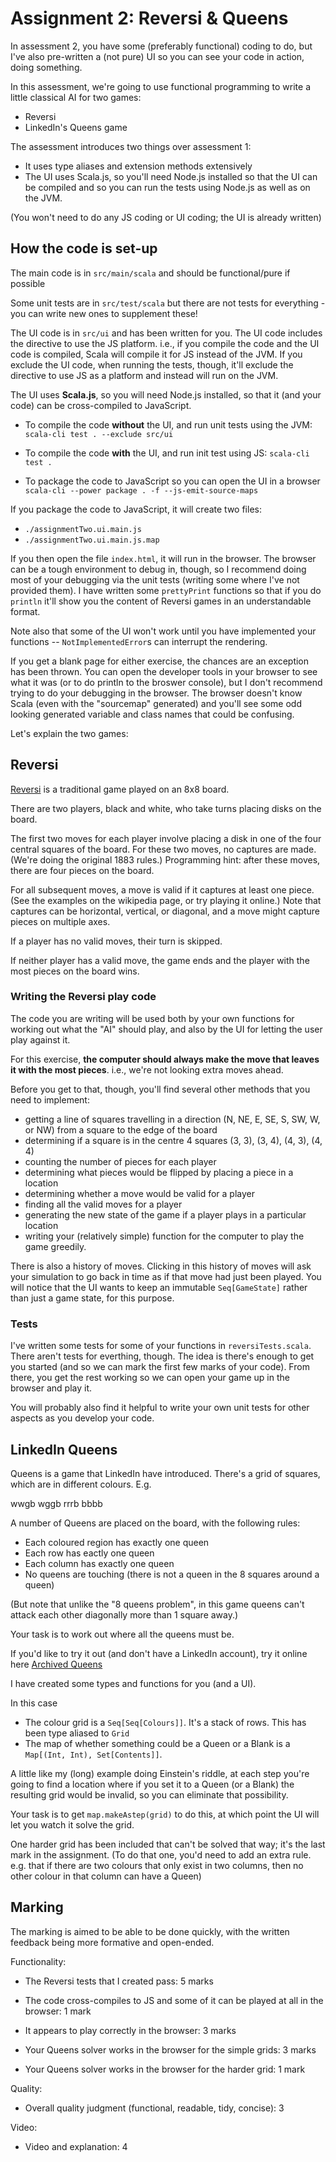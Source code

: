 # Assignment 2: Reversi & Queens

In assessment 2, you have some (preferably functional) coding to do, but I've also pre-written a (not pure) UI so
you can see your code in action, doing something.

In this assessment, we're going to use functional programming to write a little classical AI for two games:

* Reversi
* LinkedIn's Queens game

The assessment introduces two things over assessment 1:

* It uses type aliases and extension methods extensively
* The UI uses Scala.js, so you'll need Node.js installed so that the UI can be compiled and so you can run the tests using Node.js as well as on the JVM.

(You won't need to do any JS coding or UI coding; the UI is already written)

## How the code is set-up

The main code is in `src/main/scala` and should be functional/pure if possible

Some unit tests are in `src/test/scala` but there are not tests for everything - you can write new ones to supplement these!

The UI code is in `src/ui` and has been written for you. The UI code includes the directive to use the JS platform. i.e., if
you compile the code and the UI code is compiled, Scala will compile it for JS instead of the JVM. If you exclude the UI code,
when running the tests, though, it'll exclude the directive to use JS as a platform and instead will run on the JVM.

The UI uses **Scala.js**, so you will need Node.js installed, so that it (and your code) can be cross-compiled to JavaScript.

* To compile the code **without** the UI, and run unit tests using the JVM:  
  `scala-cli test . --exclude src/ui`

* To compile the code **with** the UI, and run init test using JS:
  `scala-cli test .`

* To package the code to JavaScript so you can open the UI in a browser
  `scala-cli --power package . -f --js-emit-source-maps`  


If you package the code to JavaScript, it will create two files:

* `./assignmentTwo.ui.main.js`
* `./assignmentTwo.ui.main.js.map`

If you then open the file `index.html`, it will run in the browser. The browser can be a tough environment to debug in, though, so
I recommend doing most of your debugging via the unit tests (writing some where I've not provided them). I have written some
`prettyPrint` functions so that if you do `println` it'll show you the content of Reversi games in an understandable format.

Note also that some of the UI won't work until you have implemented your functions -- `NotImplementedError`s can interrupt the rendering.

If you get a blank page for either exercise, the chances are an exception has been thrown. You can open the developer tools in your browser
to see what it was (or to do println to the broswer console), but I don't recommend trying to do your debugging in the browser. The browser
doesn't know Scala (even with the "sourcemap" generated) and you'll see some odd looking generated variable and class names that could
be confusing.

Let's explain the two games:

## Reversi

[Reversi](https://en.wikipedia.org/wiki/Reversi) is a traditional game played on an 8x8 board.

There are two players, black and white, who take turns placing disks on the board.

The first two moves for each player involve placing a disk in one of the four central squares of the board. For these two moves,
no captures are made. (We're doing the original 1883 rules.) Programming hint: after these moves, there are four pieces on the board.

For all subsequent moves, a move is valid if it captures at least one piece. (See the examples on the wikipedia page, or try playing it online.)
Note that captures can be horizontal, vertical, or diagonal, and a move might capture pieces on multiple axes.

If a player has no valid moves, their turn is skipped.

If neither player has a valid move, the game ends and the player with the most pieces on the board wins.


### Writing the Reversi play code

The code you are writing will be used both by your own functions for working out what the "AI" should play, and also by the UI for letting the 
user play against it.

For this exercise, **the computer should always make the move that leaves it with the most pieces**. i.e., we're not looking extra moves ahead.

Before you get to that, though, you'll find several other methods that you need to implement:

* getting a line of squares travelling in a direction (N, NE, E, SE, S, SW, W, or NW) from a square to the edge of the board
* determining if a square is in the centre 4 squares (3, 3), (3, 4), (4, 3), (4, 4)
* counting the number of pieces for each player
* determining what pieces would be flipped by placing a piece in a location
* determining whether a move would be valid for a player
* finding all the valid moves for a player
* generating the new state of the game if a player plays in a particular location
* writing your (relatively simple) function for the computer to play the game greedily.

There is also a history of moves. Clicking in this history of moves will ask your simulation to go back in time as if that move had just been played.
You will notice that the UI wants to keep an immutable `Seq[GameState]` rather than just a game state, for this purpose.

### Tests

I've written some tests for some of your functions in `reversiTests.scala`. There aren't tests for everthing, though. The idea is there's enough to
get you started (and so we can mark the first few marks of your code). From there, you get the rest working so we can open your game up in the browser
and play it.

You will probably also find it helpful to write your own unit tests for other aspects as you develop your code.

## LinkedIn Queens

Queens is a game that LinkedIn have introduced. There's a grid of squares, which are in different colours. E.g.

wwgb
wggb
rrrb
bbbb

A number of Queens are placed on the board, with the following rules:

* Each coloured region has exactly one queen
* Each row has eactly one queen
* Each column has exactly one queen
* No queens are touching (there is not a queen in the 8 squares around a queen)

(But note that unlike the "8 queens problem", in this game queens can't attack each other diagonally more than 1 square away.)

Your task is to work out where all the queens must be.

If you'd like to try it out (and don't have a LinkedIn account), try it online here [Archived Queens](https://www.archivedqueens.com/)

I have created some types and functions for you (and a UI). 

In this case

* The colour grid is a `Seq[Seq[Colours]]`. It's a stack of rows. This has been type aliased to `Grid`
* The map of whether something could be a Queen or a Blank is a `Map[(Int, Int), Set[Contents]]`. 

A little like my (long) example doing Einstein's riddle, at each step you're going to find a location where if you set it to a Queen (or a Blank) 
the resulting grid would be invalid, so you can eliminate that possibility.

Your task is to get `map.makeAstep(grid)` to do this, at which point the UI will let you watch it solve the grid.

One harder grid has been included that can't be solved that way; it's the last mark in the assignment.
(To do that one, you'd need to add an extra rule. e.g. that if there are two colours that only exist in two columns, then no other colour in that 
column can have a Queen)


## Marking

The marking is aimed to be able to be done quickly, with the written feedback being
more formative and open-ended.

Functionality: 

* The Reversi tests that I created pass: 5 marks
* The code cross-compiles to JS and some of it can be played at all in the browser: 1 mark
* It appears to play correctly in the browser: 3 marks

* Your Queens solver works in the browser for the simple grids: 3 marks
* Your Queens solver works in the browser for the harder grid: 1 mark

Quality: 

* Overall quality judgment (functional, readable, tidy, concise): 3

Video:

* Video and explanation: 4
